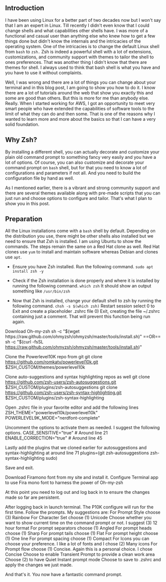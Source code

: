 ## Introduction

I have been using Linux for a better part of two decades now but I won't say that I am an expert in Linux. Till recently I didn't even know that I could change shells and what capabilities other shells have. I was more of a functional and casual user than anything else who knew how to get a few things done but didn't know the internals and the intricacies of the operating system. One of the intricacies is to change the default Linux shell from `bash` to `zsh.` Zsh is indeed a powerful shell with a lot of extensions, customizations, and community support with themes to tailor the shell to ones preferences. That was another thing I didn't know that there are themes for shell. I always used to think that bash shell is what you have and you have to use it without complaints.

Well, I was wrong and there are a lot of things you can change about your terminal and in this blog post, I am going to show you how to do it. I know there are a lot of tutorials around the web that show you exactly this and some are good than others. But this is more for me than anybody else. Really. When I started working for AWS, I got an opportunity to meet very smart people who have extended the capabilities of software tools to the limit of what they can do and then some. That is one of the reasons why I wanted to learn more and more about the basics so that I can have a very solid foundation.

## Why Zsh?
By installing a different shell, you can actually decorate and customize your plain old command prompt to something fancy very easily and you have a lot of options. Of course, you can also customize and decorate your command prompt on `bash` shell, but for that you need to know a lot of configurations and parameters if not all. And you need to build the configuration file by hand as well.

As I mentioned earlier, there is a vibrant and strong community support and there are several themes available along with pre-made scripts that you can just run and choose options to configure and tailor. That's what I plan to show you in this post.

## Preparation

All the Linux installations come with a `bash` shell by default. Depending on the distribution you use, there might be other shells also installed but we need to ensure that Zsh is installed. I am using Ubuntu to show the commands. The steps remain the same on a Red Hat clone as well. Red Hat clones use `yum` to install and maintain software whereas Debian and clones use `apt`. 

* Ensure you have Zsh installed. Run the following command.
    `sudo apt install zsh -y`

* Check if the Zsh installation is done properly and where it is installed by running the following command.
    `which zsh`
It should show an output something like `/usr/bin/zsh`

* Now that Zsh is installed, change your default shell to zsh by running the following command.
    `chsh -s $(which zsh)`
Restart session
select 0 to Exit and create a placeholder .zshrc file
    0)  Exit, creating the file ~/.zshrc containing just a comment.
     That will prevent this function being run again.

Download Oh-my-zsh
    sh -c "$(wget https://raw.github.com/ohmyzsh/ohmyzsh/master/tools/install.sh)"
    ==OR==
    sh -c "$(curl -fsSL https://raw.github.com/ohmyzsh/ohmyzsh/master/tools/install.sh)"

Clone the Powerlevel10K repo from git
    git clone https://github.com/romkatv/powerlevel10k.git $ZSH_CUSTOM/themes/powerlevel10k

Clone auto-suggestions and syntax highlighting repos as well
    git clone https://github.com/zsh-users/zsh-autosuggestions.git $ZSH_CUSTOM/plugins/zsh-autosuggestions
    git clone https://github.com/zsh-users/zsh-syntax-highlighting.git $ZSH_CUSTOM/plugins/zsh-syntax-highlighting

Open .zshrc file in your favorite editor and add the following lines
    ZSH_THEME="powerlevel10k/powerlevel10k"
    POWERLEVEL9K_MODE="nerdfont-complete"

Uncomment the options to activate them as needed. I suggest the following options.
    CASE_SENSITIVE="true"       # Around line 21
    ENABLE_CORRECTION="true"    # Around line 45

Lastly add the plugins that we cloned earlier for autosuggestions and syntax-highlighting at around line 71
    plugins=(git zsh-autosuggestions zsh-syntax-highlighting sudo)

Save and exit.

Download Firamono font from my site and install it.
Configure Terminal app to use Fira mono font to harness the power of Oh-my-zsh

At this point you need to log out and log back in to ensure the changes made so far are persistent.

After logging back in launch terminal. The P10K configure will run for the first time. Follow the prompts. My suggestions are:
    For Prompt Style choose (3) Rainbow
    For Character Set choose (1) Unicode 
    Choose whether you want to show current time on the command prompt or not. I suggest (3) 12 hour format
    For prompt separators choose (1) Angled
    For prompt heads choose (1) Sharp
    For prompt tails choose (1) Flat
    For prompt height choose (1) One line
    For prompt spacing choose (1) Compact
    For Icons you can choose your preference. I like a lot of fonts and I chose (2) Many icons
    For Prompt flow choose (1) Concise. Again this is a personal choice. I chose Concise
    Choose to enable Transient Prompt to provide a clean work area
    Choose (2) to have Quiet Instant prompt mode
    Choose to save to .zshrc and apply the changes we just made.

And that's it. You now have a fantastic command prompt.
